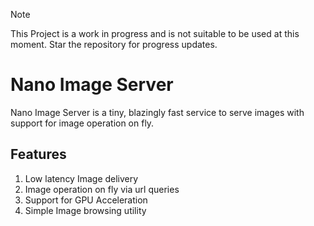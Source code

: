 > [!NOTE]  
> This Project is a work in progress and is not suitable to be used at this moment.
> Star the repository for progress updates.

# Nano Image Server
Nano Image Server is a tiny, blazingly fast service to serve images with support for image operation on fly.

## Features
1. Low latency Image delivery
2. Image operation on fly via url queries
3. Support for GPU Acceleration
4. Simple Image browsing utility
